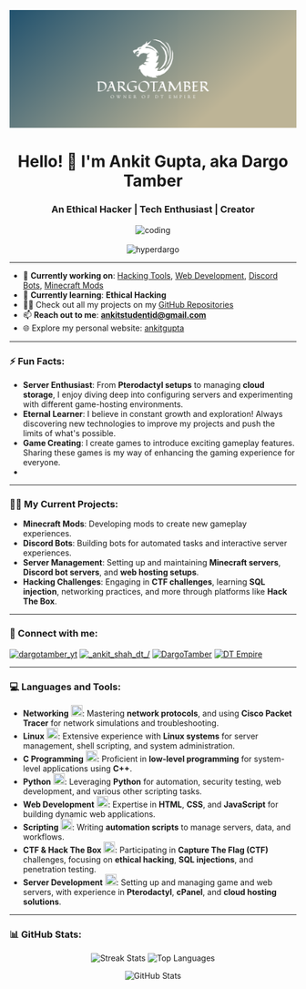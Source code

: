 ![logo](https://github.com/hyperdargo/hyperdargo/blob/main/cover.png)

<h1 align="center">Hello! 👋 I'm Ankit Gupta, aka Dargo Tamber</h1>
<h3 align="center">An Ethical Hacker | Tech Enthusiast | Creator</h3>

<p align="center">
  <img align="center" alt="coding" width="400" src="https://media2.giphy.com/media/qgQUggAC3Pfv687qPC/giphy.gif"><br><br>
  <img src="https://komarev.com/ghpvc/?username=hyperdargo&label=Profile%20views&color=0e75b6&style=flat" alt="hyperdargo" />
</p>

---

- 🔭 **Currently working on**: [Hacking Tools](https://github.com/hyperdargo/Geolocation), [Web Development](https://github.com/hyperdargo/ankitgupta-portfolio-v3), [Discord Bots](https://github.com/hyperdargo/dt-discord-bot), [Minecraft Mods](https://modrinth.com/organization/dtempire)
- 🌱 **Currently learning**: **Ethical Hacking**
- 👨‍💻 Check out all my projects on my [GitHub Repositories](https://github.com/hyperdargo?tab=repositories)
- 📫 **Reach out to me**: **ankitstudentid@gmail.com**
- 🌐 Explore my personal website: [ankitgupta](https://ankitgupta.com.np/)

---

### ⚡ Fun Facts:
- **Server Enthusiast**: From **Pterodactyl setups** to managing **cloud storage**, I enjoy diving deep into configuring servers and experimenting with different game-hosting environments.
- **Eternal Learner**: I believe in constant growth and exploration! Always discovering new technologies to improve my projects and push the limits of what's possible.
- **Game Creating**: I create games to introduce exciting gameplay features. Sharing these games is my way of enhancing the gaming experience for everyone.
- 
---

### 🧑‍💻 My Current Projects:
- **Minecraft Mods**: Developing mods to create new gameplay experiences.
- **Discord Bots**: Building bots for automated tasks and interactive server experiences.
- **Server Management**: Setting up and maintaining **Minecraft servers**, **Discord bot servers**, and **web hosting setups**.
- **Hacking Challenges**: Engaging in **CTF challenges**, learning **SQL injection**, networking practices, and more through platforms like **Hack The Box**.

---

### 🤝 Connect with me:
<p align="left">
  <a href="https://twitter.com/dargotamber_yt" target="blank"><img align="center" src="https://raw.githubusercontent.com/rahuldkjain/github-profile-readme-generator/master/src/images/icons/Social/twitter.svg" alt="dargotamber_yt" height="30" width="40" /></a>
  <a href="https://instagram.com/_ankit_shah_dt_" target="blank"><img align="center" src="https://raw.githubusercontent.com/rahuldkjain/github-profile-readme-generator/master/src/images/icons/Social/instagram.svg" alt="_ankit_shah_dt_/" height="30" width="40" /></a>
  <a href="https://www.youtube.com/@DargoTamber" target="blank"><img align="center" src="https://raw.githubusercontent.com/rahuldkjain/github-profile-readme-generator/master/src/images/icons/Social/youtube.svg" alt="DargoTamber" height="30" width="40" /></a>
  <a href="https://discord.gg/zGxRRE3MS9" target="blank"><img align="center" src="https://raw.githubusercontent.com/rahuldkjain/github-profile-readme-generator/master/src/images/icons/Social/discord.svg" alt="DT Empire" height="30" width="40" /></a>
</p>

---

### 💻 Languages and Tools:
- **Networking** <img src="https://img.icons8.com/ios/50/ffffff/network.png" width="20" height="20" />: Mastering **network protocols**, and using **Cisco Packet Tracer** for network simulations and troubleshooting.
- **Linux** <img src="https://img.icons8.com/ios/50/ffffff/linux.png" width="20" height="20" />: Extensive experience with **Linux systems** for server management, shell scripting, and system administration.
- **C Programming** <img src="https://img.icons8.com/ios/50/ffffff/c-plus-plus.png" width="20" height="20" />: Proficient in **low-level programming** for system-level applications using **C++**.
- **Python** <img src="https://img.icons8.com/ios/50/ffffff/python.png" width="20" height="20" />: Leveraging **Python** for automation, security testing, web development, and various other scripting tasks.
- **Web Development** <img src="https://img.icons8.com/ios/50/ffffff/html-5.png" width="20" height="20" />: Expertise in **HTML**, **CSS**, and **JavaScript** for building dynamic web applications.
- **Scripting** <img src="https://img.icons8.com/ios/50/ffffff/javascript.png" width="20" height="20" />: Writing **automation scripts** to manage servers, data, and workflows.
- **CTF & Hack The Box** <img src="https://img.icons8.com/ios/50/ffffff/flag.png" width="20" height="20" />: Participating in **Capture The Flag (CTF)** challenges, focusing on **ethical hacking**, **SQL injections**, and penetration testing.
- **Server Development** <img src="https://img.icons8.com/ios/50/ffffff/server.png" width="20" height="20" />: Setting up and managing game and web servers, with experience in **Pterodactyl**, **cPanel**, and **cloud hosting solutions**.

---

### 📊 GitHub Stats:

<p align="center">
  <img src="https://github-readme-streak-stats.herokuapp.com/?user=hyperdargo&hide_border=true&background=0d1117&stroke=ffffff&fire=ff0000&currStreakNum=ffffff&sideNums=ffffff" alt="Streak Stats" height="160" />
  <img src="https://github-readme-stats.vercel.app/api/top-langs?username=hyperdargo&show_icons=true&locale=en&layout=compact&hide_title=true&bg_color=0d1117" alt="Top Languages" height="160" />
</p>

<p align="center">
  <img src="https://github-readme-stats.vercel.app/api?username=hyperdargo&show_icons=true&locale=en&hide=prs&count_private=true&hide_title=true&bg_color=0d1117" alt="GitHub Stats" height="160" />
</p>
